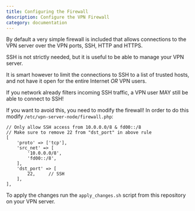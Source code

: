 ```yaml
---
title: Configuring the Firewall
description: Configure the VPN Firewall
category: documentation
---
```


By default a very simple firewall is included that allows connections to the
VPN server over the VPN ports, SSH, HTTP and HTTPS.

SSH is not strictly needed, but it is useful to be able to manage your VPN 
server. 

It is smart however to limit the connections to SSH to a list of trusted hosts,
and not have it open for the entire Internet *OR* VPN users.

If you network already filters incoming SSH traffic, a VPN user MAY still be 
able to connect to SSH!

If you want to avoid this, you need to modify the firewall! In order to do this
modify `/etc/vpn-server-node/firewall.php`:

	// Only allow SSH access from 10.0.0.0/8 & fd00::/8
	// Make sure to remove 22 from "dst_port" in above rule
	[
	    'proto' => ['tcp'],
	    'src_net' => [
	        '10.0.0.0/8',
	        'fd00::/8',
	    ],
	    'dst_port' => [
	        22,     // SSH
	    ],
	],

To apply the changes run the `apply_changes.sh` script from this repository 
on your VPN server.